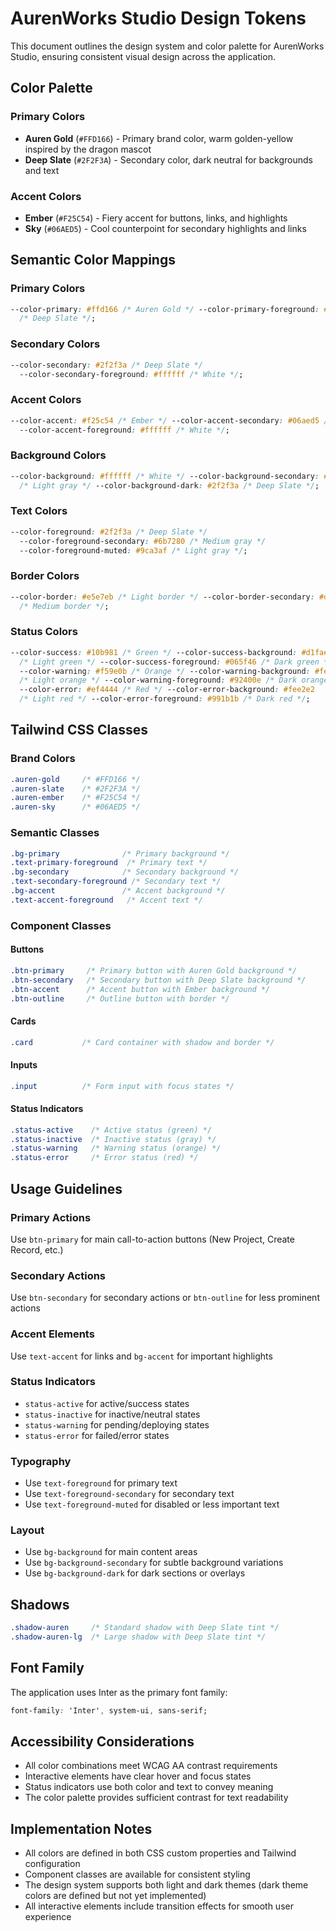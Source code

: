 # AurenWorks Studio Design Tokens

This document outlines the design system and color palette for AurenWorks Studio, ensuring consistent visual design across the application.

## Color Palette

### Primary Colors

- **Auren Gold** (`#FFD166`) - Primary brand color, warm golden-yellow inspired by the dragon mascot
- **Deep Slate** (`#2F2F3A`) - Secondary color, dark neutral for backgrounds and text

### Accent Colors

- **Ember** (`#F25C54`) - Fiery accent for buttons, links, and highlights
- **Sky** (`#06AED5`) - Cool counterpoint for secondary highlights and links

## Semantic Color Mappings

### Primary Colors

```css
--color-primary: #ffd166 /* Auren Gold */ --color-primary-foreground: #2f2f3a
  /* Deep Slate */;
```

### Secondary Colors

```css
--color-secondary: #2f2f3a /* Deep Slate */
  --color-secondary-foreground: #ffffff /* White */;
```

### Accent Colors

```css
--color-accent: #f25c54 /* Ember */ --color-accent-secondary: #06aed5 /* Sky */
  --color-accent-foreground: #ffffff /* White */;
```

### Background Colors

```css
--color-background: #ffffff /* White */ --color-background-secondary: #f8f9fa
  /* Light gray */ --color-background-dark: #2f2f3a /* Deep Slate */;
```

### Text Colors

```css
--color-foreground: #2f2f3a /* Deep Slate */
  --color-foreground-secondary: #6b7280 /* Medium gray */
  --color-foreground-muted: #9ca3af /* Light gray */;
```

### Border Colors

```css
--color-border: #e5e7eb /* Light border */ --color-border-secondary: #d1d5db
  /* Medium border */;
```

### Status Colors

```css
--color-success: #10b981 /* Green */ --color-success-background: #d1fae5
  /* Light green */ --color-success-foreground: #065f46 /* Dark green */
  --color-warning: #f59e0b /* Orange */ --color-warning-background: #fef3c7
  /* Light orange */ --color-warning-foreground: #92400e /* Dark orange */
  --color-error: #ef4444 /* Red */ --color-error-background: #fee2e2
  /* Light red */ --color-error-foreground: #991b1b /* Dark red */;
```

## Tailwind CSS Classes

### Brand Colors

```css
.auren-gold     /* #FFD166 */
.auren-slate    /* #2F2F3A */
.auren-ember    /* #F25C54 */
.auren-sky      /* #06AED5 */
```

### Semantic Classes

```css
.bg-primary              /* Primary background */
.text-primary-foreground  /* Primary text */
.bg-secondary            /* Secondary background */
.text-secondary-foreground /* Secondary text */
.bg-accent               /* Accent background */
.text-accent-foreground   /* Accent text */
```

### Component Classes

#### Buttons

```css
.btn-primary     /* Primary button with Auren Gold background */
.btn-secondary   /* Secondary button with Deep Slate background */
.btn-accent      /* Accent button with Ember background */
.btn-outline     /* Outline button with border */
```

#### Cards

```css
.card           /* Card container with shadow and border */
```

#### Inputs

```css
.input          /* Form input with focus states */
```

#### Status Indicators

```css
.status-active    /* Active status (green) */
.status-inactive  /* Inactive status (gray) */
.status-warning   /* Warning status (orange) */
.status-error     /* Error status (red) */
```

## Usage Guidelines

### Primary Actions

Use `btn-primary` for main call-to-action buttons (New Project, Create Record, etc.)

### Secondary Actions

Use `btn-secondary` for secondary actions or `btn-outline` for less prominent actions

### Accent Elements

Use `text-accent` for links and `bg-accent` for important highlights

### Status Indicators

- `status-active` for active/success states
- `status-inactive` for inactive/neutral states
- `status-warning` for pending/deploying states
- `status-error` for failed/error states

### Typography

- Use `text-foreground` for primary text
- Use `text-foreground-secondary` for secondary text
- Use `text-foreground-muted` for disabled or less important text

### Layout

- Use `bg-background` for main content areas
- Use `bg-background-secondary` for subtle background variations
- Use `bg-background-dark` for dark sections or overlays

## Shadows

```css
.shadow-auren     /* Standard shadow with Deep Slate tint */
.shadow-auren-lg  /* Large shadow with Deep Slate tint */
```

## Font Family

The application uses Inter as the primary font family:

```css
font-family: 'Inter', system-ui, sans-serif;
```

## Accessibility Considerations

- All color combinations meet WCAG AA contrast requirements
- Interactive elements have clear hover and focus states
- Status indicators use both color and text to convey meaning
- The color palette provides sufficient contrast for text readability

## Implementation Notes

- All colors are defined in both CSS custom properties and Tailwind configuration
- Component classes are available for consistent styling
- The design system supports both light and dark themes (dark theme colors are defined but not yet implemented)
- All interactive elements include transition effects for smooth user experience
